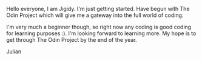 

Hello everyone, I am Jigidy. I'm just getting started. Have begun with The Odin Project which will give me a gateway into the full world of coding.

I'm very much a beginner though, so right now any coding is good coding for learning purposes :). I'm looking forward to learning more. My hope is to get through The Odin Project by the end of the year.

Julian

